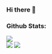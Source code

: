 ### Hi there 👋

<h3>Github Stats:</h3>
<div align="left">
  <img src="https://github-readme-stats.vercel.app/api?username=stevenriggs&show_icons=true&title_color=FFFFFF&text_color=FFFFFF&icon_color=FFFFFF&bg_color=212121">
  <br />
  <img src="https://github-readme-stats.vercel.app/api/top-langs/?username=stevenriggs&langs_count=7&title_color=FFFFFF&text_color=FFFFFF&icon_color=FFFFFF&bg_color=212121">
  <img src="https://github-profile-trophy.vercel.app/?username=stevenriggs&theme=oldie&column=3&margin-w=20&margin-h=20">
</div>

<!--
**stevenriggs/stevenriggs** is a ✨ _special_ ✨ repository because its `README.md` (this file) appears on your GitHub profile.

Here are some ideas to get you started:

- 🔭 I’m currently working on ...
- 🌱 I’m currently learning ...
- 👯 I’m looking to collaborate on ...
- 🤔 I’m looking for help with ...
- 💬 Ask me about ...
- 📫 How to reach me: ...
- 😄 Pronouns: ...
- ⚡ Fun fact: ...
-->
